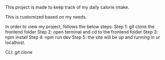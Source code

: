 This project is made to keep track of my daily calorie intake.

This is customized based on my needs.

In order to view my project, follows the below steps:
  Step 1: git clone the frontend folder
  Step 2: open terminal and cd to the frontend folder
  Step 3: npm install
  Step 4: npm run dev
  Step 5: the site will be up and running in ur localhost.


CLI:
  git clone 
